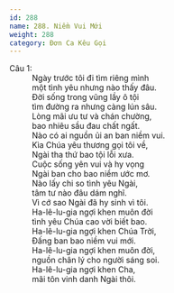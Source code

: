 ```yaml
---
id: 288
name: 288. Niềm Vui Mới
weight: 288
category: Đơn Ca Kêu Gọi
---
```

<dl><dt>Câu 1:</dt><dd data-verse="1">Ngày trước tôi đi tìm riêng mình <br/>một tình yêu nhưng nào thấy đâu. <br/>Đời sống trong vũng lầy ô tội <br/>tìm đường ra nhưng càng lún sâu. <br/>Lòng mãi ưu tư và chán chường, <br/>bao nhiêu sầu đau chất ngất. <br/>Nào có ai nguồn ủi an ban niềm vui. <br/>Kìa Chúa yêu thương gọi tôi về, <br/>Ngài tha thứ bao tội lỗi xưa. <br/>Cuộc sống yên vui và hy vọng <br/>Ngài ban cho bao niềm ước mơ. <br/>Nào lấy chi so tình yêu Ngài, <br/>tâm tư nào đâu dám nghĩ. <br/>Vì cớ sao Ngài đã hy sinh vì tôi. <br/>Ha-lê-lu-gia ngợi khen muôn đời <br/>tình yêu Chúa cao vời biết bao. <br/>Ha-lê-lu-gia ngợi khen Chúa Trời, <br/>Đấng ban bao niềm vui mới. <br/>Ha-lê-lu-gia ngợi khen muôn đời, <br/>nguồn chân lý cho người sáng soi. <br/>Ha-lê-lu-gia ngợi khen Cha, <br/>mãi tôn vinh danh Ngài thôi. </dd></dl>
